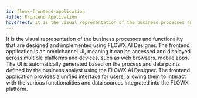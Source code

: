 ```yaml
---
id: flowx-frontend-application
title: Frontend Application
hoverText: It is the visual representation of the business processes and functionality that are designed and implemented using FLOWX.AI Designer. The frontend application is an omnichannel UI, meaning it can be accessed and displayed across multiple platforms and devices, such as web browsers, mobile apps.
---
```


It is the visual representation of the business processes and functionality that are designed and implemented using FLOWX.AI Designer. The frontend application is an omnichannel UI, meaning it can be accessed and displayed across multiple platforms and devices, such as web browsers, mobile apps. The UI is automatically generated based on the process and data points defined by the business analyst using the FLOWX.AI Designer. The frontend application provides a unified interface for users, allowing them to interact with the various functionalities and data sources integrated into the FLOWX platform.